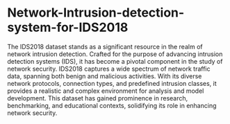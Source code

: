# Network-Intrusion-detection-system-for-IDS2018
The IDS2018 dataset stands as a significant resource in the realm of network intrusion detection. Crafted for the purpose of advancing intrusion detection systems (IDS), it has become a pivotal component in the study of network security. IDS2018 captures a wide spectrum of network traffic data, spanning both benign and malicious activities. With its diverse network protocols, connection types, and predefined intrusion classes, it provides a realistic and complex environment for analysis and model development. This dataset has gained prominence in research, benchmarking, and educational contexts, solidifying its role in enhancing network security.
